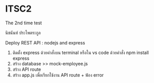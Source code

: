 # ITSC2
The 2nd time test


นิชนันท์ ประไพตระกูล

Deploy REST API : nodejs and express
1. ติดตั้ง express ด้วยคำสั่งบน terminal หรือใน vs code ด้วยคำสั่ง npm install express
2. สร้าง database >> mock-employee.js
3. สร้าง API route
4. สร้าง app.js เพื่อเรียกใช้งาน API route + ฟ้อง error
  
